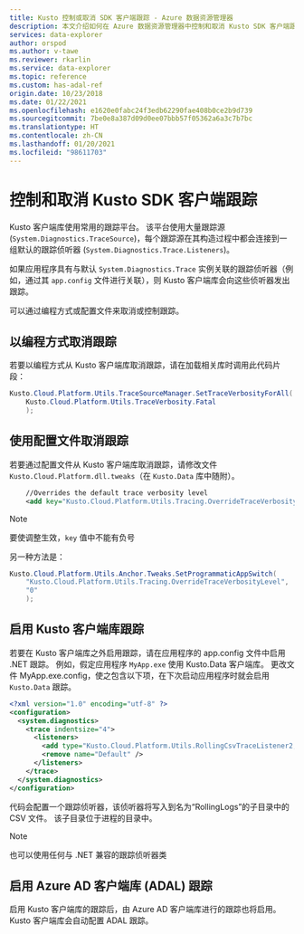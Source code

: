 ```yaml
---
title: Kusto 控制或取消 SDK 客户端跟踪 - Azure 数据资源管理器
description: 本文介绍如何在 Azure 数据资源管理器中控制和取消 Kusto SDK 客户端跟踪。
services: data-explorer
author: orspod
ms.author: v-tawe
ms.reviewer: rkarlin
ms.service: data-explorer
ms.topic: reference
ms.custom: has-adal-ref
origin.date: 10/23/2018
ms.date: 01/22/2021
ms.openlocfilehash: e1620e0fabc24f3edb62290fae408b0ce2b9d739
ms.sourcegitcommit: 7be0e8a387d09d0ee07bbb57f05362a6a3c7b7bc
ms.translationtype: HT
ms.contentlocale: zh-CN
ms.lasthandoff: 01/20/2021
ms.locfileid: "98611703"
---
```

# <a name="controlling-and-suppressing-kusto-sdk-client-side-tracing"></a>控制和取消 Kusto SDK 客户端跟踪

Kusto 客户端库使用常用的跟踪平台。 该平台使用大量跟踪源 (`System.Diagnostics.TraceSource`)，每个跟踪源在其构造过程中都会连接到一组默认的跟踪侦听器 (`System.Diagnostics.Trace.Listeners`)。

如果应用程序具有与默认 `System.Diagnostics.Trace` 实例关联的跟踪侦听器（例如，通过其 `app.config` 文件进行关联），则 Kusto 客户端库会向这些侦听器发出跟踪。

可以通过编程方式或配置文件来取消或控制跟踪。

## <a name="suppress-tracing-programmatically"></a>以编程方式取消跟踪

若要以编程方式从 Kusto 客户端库取消跟踪，请在加载相关库时调用此代码片段：

```csharp
Kusto.Cloud.Platform.Utils.TraceSourceManager.SetTraceVerbosityForAll(
    Kusto.Cloud.Platform.Utils.TraceVerbosity.Fatal
    );
```

## <a name="use-a-config-file-to-suppress-tracing"></a>使用配置文件取消跟踪 

若要通过配置文件从 Kusto 客户端库取消跟踪，请修改文件 `Kusto.Cloud.Platform.dll.tweaks`（在 `Kusto.Data` 库中随附）。

```xml
    //Overrides the default trace verbosity level
    <add key="Kusto.Cloud.Platform.Utils.Tracing.OverrideTraceVerbosityLevel" value="0" />
```

> [!NOTE]
> 要使调整生效，`key` 值中不能有负号

另一种方法是：

```csharp
Kusto.Cloud.Platform.Utils.Anchor.Tweaks.SetProgrammaticAppSwitch(
    "Kusto.Cloud.Platform.Utils.Tracing.OverrideTraceVerbosityLevel",
    "0"
    );
```

## <a name="enable-the-kusto-client-libraries-tracing"></a>启用 Kusto 客户端库跟踪

若要在 Kusto 客户端库之外启用跟踪，请在应用程序的 app.config 文件中启用 .NET 跟踪。 例如，假定应用程序 `MyApp.exe` 使用 Kusto.Data 客户端库。 更改文件 MyApp.exe.config，使之包含以下项，在下次启动应用程序时就会启用 `Kusto.Data` 跟踪。

```xml
<?xml version="1.0" encoding="utf-8" ?>
<configuration>
  <system.diagnostics>
    <trace indentsize="4">
      <listeners>
        <add type="Kusto.Cloud.Platform.Utils.RollingCsvTraceListener2, Kusto.Cloud.Platform" name="RollingCsvTraceListener" initializeData="RollingLogs" />
        <remove name="Default" />
      </listeners>
    </trace>
  </system.diagnostics>
</configuration>
```

代码会配置一个跟踪侦听器，该侦听器将写入到名为“RollingLogs”的子目录中的 CSV 文件。 该子目录位于进程的目录中。

> [!NOTE]
> 也可以使用任何与 .NET 兼容的跟踪侦听器类

## <a name="enable-the-azure-ad-client-libraries-adal-tracing"></a>启用 Azure AD 客户端库 (ADAL) 跟踪

启用 Kusto 客户端库的跟踪后，由 Azure AD 客户端库进行的跟踪也将启用。 Kusto 客户端库会自动配置 ADAL 跟踪。

